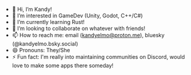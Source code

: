 - 👋 Hi, I’m Kandy!
- 👀 I’m interested in GameDev (Unity, Godot, C++/C#)
- 🌱 I’m currently learning Rust!
- 💞️ I’m looking to collaborate on whatever with friends!
- 📫 How to reach me: email (kandyelmo@proton.me), bluesky (@kandyelmo.bsky.social)
- 😄 Pronouns: They/She
- ⚡ Fun fact: I'm really into maintaining communities on Discord, would love to make some apps there someday!

<!---
kandyelmo/kandyelmo is a ✨ special ✨ repository because its `README.md` (this file) appears on your GitHub profile.
You can click the Preview link to take a look at your changes.
--->
